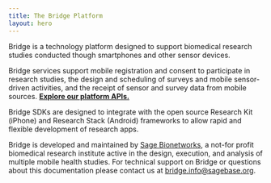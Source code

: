 ```yaml
---
title: The Bridge Platform
layout: hero
---
```


Bridge is a technology platform designed to support biomedical research studies conducted though smartphones and other sensor devices. 

Bridge services support mobile registration and consent to participate in research studies, the design and scheduling of surveys and mobile sensor-driven activities, and the receipt of sensor and survey data from mobile sources. **[Explore our platform APIs.](/articles/introduction.html)**

Bridge SDKs are designed to integrate with the open source Research Kit (iPhone) and Research Stack (Android) frameworks to allow rapid and flexible development of research apps.

Bridge is developed and maintained by [Sage Bionetworks](http://sagebase.org/mobile-health/overview/), a not-for profit biomedical research institute active in the design, execution, and analysis of multiple mobile health studies. For technical support on Bridge or questions about this documentation please contact us at [bridge.info@sagebase.org](mailto:bridge.info@sagebase.org).
